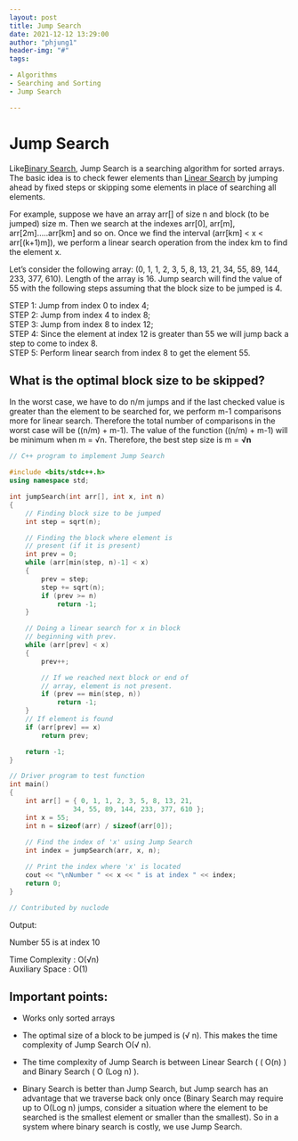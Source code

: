 ```yaml
---
layout: post
title: Jump Search
date: 2021-12-12 13:29:00
author: "phjung1"
header-img: "#"
tags:

- Algorithms
- Searching and Sorting
- Jump Search

---
```


# Jump Search

Like[Binary Search](https://phjung1.github.io/2021/12/11/Binary-Search/), Jump Search is a searching algorithm for sorted arrays. The basic idea is to check fewer elements than [Linear Search](https://phjung1.github.io/2021/12/11/Linear-Search/)  by jumping ahead by fixed steps or skipping some elements in place of searching all elements.



For example, suppose we have an array arr[] of size n and block (to be jumped) size m. Then we search at the indexes arr[0], arr[m], arr[2m]…..arr[km] and so on. Once we find the interval (arr[km] < x < arr[(k+1)m]), we perform a linear search operation from the index km to find the element x.



Let’s consider the following array: (0, 1, 1, 2, 3, 5, 8, 13, 21, 34, 55, 89, 144, 233, 377, 610). Length of the array is 16. Jump search will find the value of 55 with the following steps assuming that the block size to be jumped is 4.



STEP 1: Jump from index 0 to index 4;   
STEP 2: Jump from index 4 to index 8;   
STEP 3: Jump from index 8 to index 12;   
STEP 4: Since the element at index 12 is greater than 55 we will jump back a step to come to index 8.   
STEP 5: Perform linear search from index 8 to get the element 55.



## **What is the optimal block size to be skipped?**

In the worst case, we have to do n/m jumps and if the last checked value is greater than the element to be searched for, we perform m-1 comparisons more for linear search. Therefore the total number of comparisons in the worst case will be ((n/m) + m-1). The value of the function ((n/m) + m-1) will be minimum when m = √n. Therefore, the best step size is m = **√n**



```cpp
// C++ program to implement Jump Search

#include <bits/stdc++.h>
using namespace std;

int jumpSearch(int arr[], int x, int n)
{
	// Finding block size to be jumped
	int step = sqrt(n);

	// Finding the block where element is
	// present (if it is present)
	int prev = 0;
	while (arr[min(step, n)-1] < x)
	{
		prev = step;
		step += sqrt(n);
		if (prev >= n)
			return -1;
	}

	// Doing a linear search for x in block
	// beginning with prev.
	while (arr[prev] < x)
	{
		prev++;

		// If we reached next block or end of
		// array, element is not present.
		if (prev == min(step, n))
			return -1;
	}
	// If element is found
	if (arr[prev] == x)
		return prev;

	return -1;
}

// Driver program to test function
int main()
{
	int arr[] = { 0, 1, 1, 2, 3, 5, 8, 13, 21,
				34, 55, 89, 144, 233, 377, 610 };
	int x = 55;
	int n = sizeof(arr) / sizeof(arr[0]);
	
	// Find the index of 'x' using Jump Search
	int index = jumpSearch(arr, x, n);

	// Print the index where 'x' is located
	cout << "\nNumber " << x << " is at index " << index;
	return 0;
}

// Contributed by nuclode

```

Output:

Number 55 is at index 10



Time Complexity : O(√n)   
Auxiliary Space : O(1)  



## **Important points:**

- Works only sorted arrays

- The optimal size of a block to be jumped is (√ n). This makes the time complexity of Jump Search O(√ n).

- The time complexity of Jump Search is between Linear Search ( ( O(n) ) and Binary Search ( O (Log n) ).

- Binary Search is better than Jump Search, but Jump search has an advantage that we traverse back only once (Binary Search may require up to O(Log n) jumps, consider a situation where the element to be searched is the smallest element or smaller than the smallest). So in a system where binary search is costly, we use Jump Search.
